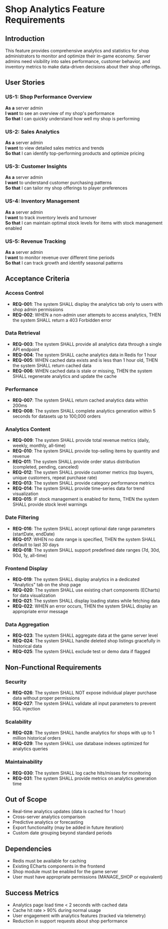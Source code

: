 # Shop Analytics Feature Requirements

## Introduction

This feature provides comprehensive analytics and statistics for shop administrators to monitor and optimize their in-game economy. Server admins need visibility into sales performance, customer behavior, and inventory metrics to make data-driven decisions about their shop offerings.

## User Stories

### US-1: Shop Performance Overview
**As a** server admin  
**I want** to see an overview of my shop's performance  
**So that** I can quickly understand how well my shop is performing

### US-2: Sales Analytics
**As a** server admin  
**I want** to view detailed sales metrics and trends  
**So that** I can identify top-performing products and optimize pricing

### US-3: Customer Insights
**As a** server admin  
**I want** to understand customer purchasing patterns  
**So that** I can tailor my shop offerings to player preferences

### US-4: Inventory Management
**As a** server admin  
**I want** to track inventory levels and turnover  
**So that** I can maintain optimal stock levels for items with stock management enabled

### US-5: Revenue Tracking
**As a** server admin  
**I want** to monitor revenue over different time periods  
**So that** I can track growth and identify seasonal patterns

## Acceptance Criteria

### Access Control
- **REQ-001**: The system SHALL display the analytics tab only to users with shop admin permissions
- **REQ-002**: WHEN a non-admin user attempts to access analytics, THEN the system SHALL return a 403 Forbidden error

### Data Retrieval
- **REQ-003**: The system SHALL provide all analytics data through a single API endpoint
- **REQ-004**: The system SHALL cache analytics data in Redis for 1 hour
- **REQ-005**: WHEN cached data exists and is less than 1 hour old, THEN the system SHALL return cached data
- **REQ-006**: WHEN cached data is stale or missing, THEN the system SHALL regenerate analytics and update the cache

### Performance
- **REQ-007**: The system SHALL return cached analytics data within 200ms
- **REQ-008**: The system SHALL complete analytics generation within 5 seconds for datasets up to 100,000 orders

### Analytics Content
- **REQ-009**: The system SHALL provide total revenue metrics (daily, weekly, monthly, all-time)
- **REQ-010**: The system SHALL provide top-selling items by quantity and revenue
- **REQ-011**: The system SHALL provide order status distribution (completed, pending, canceled)
- **REQ-012**: The system SHALL provide customer metrics (top buyers, unique customers, repeat purchase rate)
- **REQ-013**: The system SHALL provide category performance metrics
- **REQ-014**: The system SHALL provide time-series data for trend visualization
- **REQ-015**: IF stock management is enabled for items, THEN the system SHALL provide stock level warnings

### Date Filtering
- **REQ-016**: The system SHALL accept optional date range parameters (startDate, endDate)
- **REQ-017**: WHEN no date range is specified, THEN the system SHALL default to last 30 days
- **REQ-018**: The system SHALL support predefined date ranges (7d, 30d, 90d, 1y, all-time)

### Frontend Display
- **REQ-019**: The system SHALL display analytics in a dedicated "Analytics" tab on the shop page
- **REQ-020**: The system SHALL use existing chart components (ECharts) for data visualization
- **REQ-021**: The system SHALL display loading states while fetching data
- **REQ-022**: WHEN an error occurs, THEN the system SHALL display an appropriate error message

### Data Aggregation
- **REQ-023**: The system SHALL aggregate data at the game server level
- **REQ-024**: The system SHALL handle deleted shop listings gracefully in historical data
- **REQ-025**: The system SHALL exclude test or demo data if flagged

## Non-Functional Requirements

### Security
- **REQ-026**: The system SHALL NOT expose individual player purchase data without proper permissions
- **REQ-027**: The system SHALL validate all input parameters to prevent SQL injection

### Scalability
- **REQ-028**: The system SHALL handle analytics for shops with up to 1 million historical orders
- **REQ-029**: The system SHALL use database indexes optimized for analytics queries

### Maintainability
- **REQ-030**: The system SHALL log cache hits/misses for monitoring
- **REQ-031**: The system SHALL provide metrics on analytics generation time

## Out of Scope

- Real-time analytics updates (data is cached for 1 hour)
- Cross-server analytics comparison
- Predictive analytics or forecasting
- Export functionality (may be added in future iteration)
- Custom date grouping beyond standard periods

## Dependencies

- Redis must be available for caching
- Existing ECharts components in the frontend
- Shop module must be enabled for the game server
- User must have appropriate permissions (MANAGE_SHOP or equivalent)

## Success Metrics

- Analytics page load time < 2 seconds with cached data
- Cache hit rate > 90% during normal usage
- User engagement with analytics features (tracked via telemetry)
- Reduction in support requests about shop performance